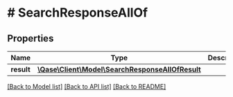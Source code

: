 # # SearchResponseAllOf

## Properties

Name | Type | Description | Notes
------------ | ------------- | ------------- | -------------
**result** | [**\Qase\Client\Model\SearchResponseAllOfResult**](SearchResponseAllOfResult.md) |  | [optional]

[[Back to Model list]](../../README.md#models) [[Back to API list]](../../README.md#endpoints) [[Back to README]](../../README.md)
